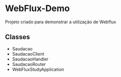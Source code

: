 # WebFlux-Demo
Projeto criado para demonstrar a utilização de Webflux

## Classes
- Saudacao
- SaudacaoClient
- SaudacaoHandler
- SaudacaoRouter
- WebFluxStudyApplication